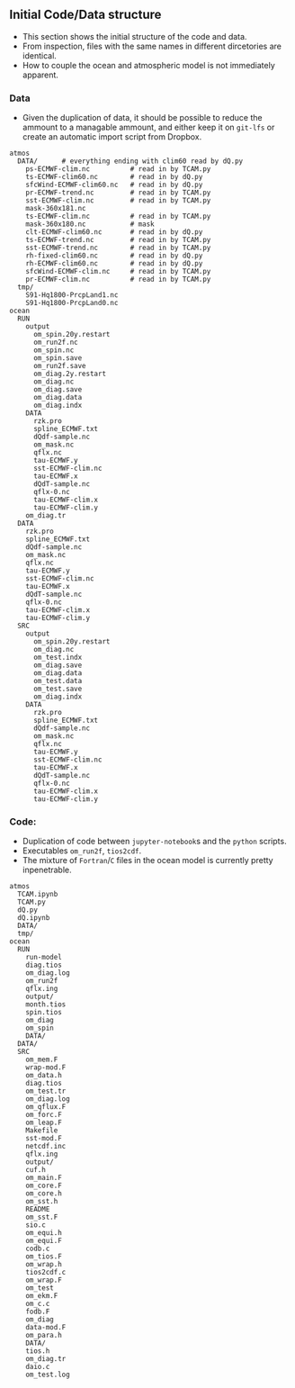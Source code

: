 
## Initial Code/Data structure

 - This section shows the initial structure of the code and 
   data.
 - From inspection, files with the same names in different
  dircetories are identical.
 - How to couple the ocean and atmospheric model is not 
   immediately apparent.

### Data

 - Given the duplication of data, it should be possible to 
   reduce the ammount to a managable ammount, and either
   keep it on `git-lfs` or create 
   an automatic import script from Dropbox.

```
atmos
  DATA/      # everything ending with clim60 read by dQ.py
    ps-ECMWF-clim.nc          # read in by TCAM.py
    ts-ECMWF-clim60.nc        # read in by dQ.py
    sfcWind-ECMWF-clim60.nc   # read in by dQ.py
    pr-ECMWF-trend.nc         # read in by TCAM.py 
    sst-ECMWF-clim.nc         # read in by TCAM.py
    mask-360x181.nc
    ts-ECMWF-clim.nc          # read in by TCAM.py
    mask-360x180.nc           # mask
    clt-ECMWF-clim60.nc       # read in by dQ.py
    ts-ECMWF-trend.nc         # read in by TCAM.py
    sst-ECMWF-trend.nc        # read in by TCAM.py
    rh-fixed-clim60.nc        # read in by dQ.py
    rh-ECMWF-clim60.nc        # read in by dQ.py
    sfcWind-ECMWF-clim.nc     # read in by TCAM.py
    pr-ECMWF-clim.nc          # read in by TCAM.py
  tmp/
    S91-Hq1800-PrcpLand1.nc
    S91-Hq1800-PrcpLand0.nc
ocean
  RUN
    output
      om_spin.20y.restart
      om_run2f.nc           
      om_spin.nc
      om_spin.save
      om_run2f.save
      om_diag.2y.restart
      om_diag.nc
      om_diag.save
      om_diag.data
      om_diag.indx
    DATA
      rzk.pro
      spline_ECMWF.txt
      dQdf-sample.nc
      om_mask.nc
      qflx.nc
      tau-ECMWF.y
      sst-ECMWF-clim.nc
      tau-ECMWF.x
      dQdT-sample.nc
      qflx-0.nc
      tau-ECMWF-clim.x
      tau-ECMWF-clim.y
    om_diag.tr
  DATA
    rzk.pro
    spline_ECMWF.txt
    dQdf-sample.nc
    om_mask.nc
    qflx.nc
    tau-ECMWF.y
    sst-ECMWF-clim.nc
    tau-ECMWF.x
    dQdT-sample.nc
    qflx-0.nc
    tau-ECMWF-clim.x
    tau-ECMWF-clim.y
  SRC
    output
      om_spin.20y.restart
      om_diag.nc
      om_test.indx
      om_diag.save
      om_diag.data
      om_test.data
      om_test.save
      om_diag.indx
    DATA
      rzk.pro
      spline_ECMWF.txt
      dQdf-sample.nc
      om_mask.nc
      qflx.nc
      tau-ECMWF.y
      sst-ECMWF-clim.nc
      tau-ECMWF.x
      dQdT-sample.nc
      qflx-0.nc
      tau-ECMWF-clim.x
      tau-ECMWF-clim.y
```

### Code:

 - Duplication of code between `jupyter-notebook`s and the `python` scripts.
 - Executables `om_run2f`, `tios2cdf`.
 - The mixture of `Fortran`/`C` files in the ocean model is currently pretty inpenetrable.

```
atmos
  TCAM.ipynb
  TCAM.py
  dQ.py
  dQ.ipynb
  DATA/
  tmp/
ocean
  RUN
    run-model
    diag.tios
    om_diag.log
    om_run2f
    qflx.ing
    output/
    month.tios
    spin.tios
    om_diag
    om_spin
    DATA/
  DATA/
  SRC
    om_mem.F
    wrap-mod.F
    om_data.h
    diag.tios
    om_test.tr
    om_diag.log
    om_qflux.F
    om_forc.F
    om_leap.F
    Makefile
    sst-mod.F
    netcdf.inc
    qflx.ing
    output/
    cuf.h
    om_main.F
    om_core.F
    om_core.h
    om_sst.h
    README
    om_sst.F
    sio.c
    om_equi.h
    om_equi.F
    codb.c
    om_tios.F
    om_wrap.h
    tios2cdf.c
    om_wrap.F
    om_test
    om_ekm.F
    om_c.c
    fodb.F
    om_diag
    data-mod.F
    om_para.h
    DATA/
    tios.h
    om_diag.tr
    daio.c
    om_test.log
```

